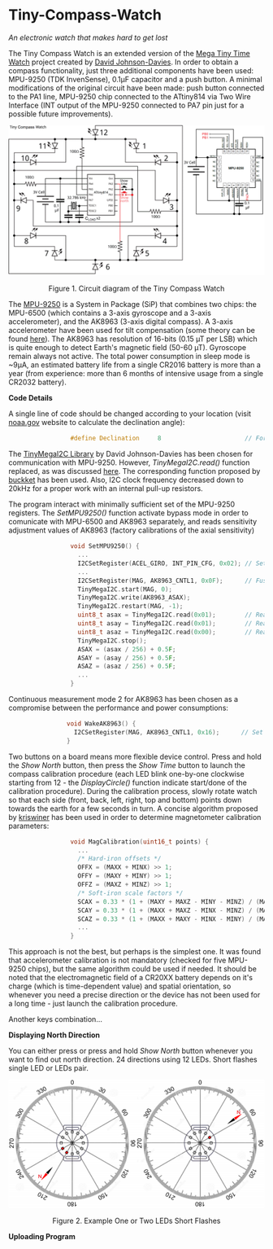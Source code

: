 # Tiny-Compass-Watch
*An electronic watch that makes hard to get lost*

The Tiny Compass Watch is an extended version of the [Mega Tiny Time Watch](https://github.com/technoblogy/mega-tiny-time-watch/) project created by [David Johnson-Davies](https://github.com/technoblogy). In order to obtain a compass functionality, just three additional components have been used: MPU-9250 (TDK InvenSense), 0.1µF capacitor and a push button. A minimal modifications of the original circuit have been made: push button connected to the PA1 line, MPU-9250 chip connected to the ATtiny814 via Two Wire Interface (INT output of the MPU-9250 connected to PA7 pin just for a possible future improvements).

![Circuit of the Tiny Compass Watch](figures/circuit.png)
<p align="center">Figure 1. Circuit diagram of the Tiny Compass Watch

  The [MPU-9250](https://invensense.tdk.com/products/motion-tracking/9-axis/mpu-9250/) is a System in Package (SiP) that combines two chips: the MPU-6500 (which contains a 3-axis gyroscope and a 3-axis accelerometer), and the AK8963 (3-axis digital compass). A 3-axis accelerometer have been used for tilt compensation (some theory can be found [here](https://ieeexplore.ieee.org/abstract/document/838300)). The AK8963 has resolution of 16-bits (0.15 µT per LSB) which is quite enough to detect Earth's magnetic field (50-60 µT). Gyroscope remain always not active. The total power consumption in sleep mode is ~9µA, an estimated battery life from a single CR2016 battery is more than a year (from experience: more than 6 months of intensive usage from a single CR2032 battery).
  
  **Code Details**
  
  A single line of code should be changed according to your location (visit [noaa.gov](https://www.ngdc.noaa.gov/geomag/calculators/magcalc.shtml#declination) website to calculate the declination angle):
  ```C++
                   #define Declination     8                       // For Kyiv, Ukraine ~ +8 deg (2022 year)
```
  The [TinyMegaI2C Library](https://github.com/technoblogy/tiny-mega-i2c) by David Johnson-Davies has been chosen for communication with MPU-9250. However, *TinyMegaI2C.read()* function replaced, as was discussed [here](https://github.com/technoblogy/tiny-mega-i2c/issues/3). The corresponding function proposed by [buckket](https://gist.github.com/buckket/09619e6cdc5dee056d41bfb57065db81) has been used. Also, I2C clock frequency decreased down to 20kHz for a proper work with an internal pull-up resistors.
  
  The program interact with minimally sufficient set of the MPU-9250 registers. The *SetMPU9250()* function activate bypass mode in order to comunicate with MPU-6500 and AK8963 separately, and reads sensitivity adjustment values of AK8963 (factory calibrations of the axial sensitivity)
  ```C++
                   void SetMPU9250() {
                     ...
                     I2CSetRegister(ACEL_GIRO, INT_PIN_CFG, 0x02); // Set bypass enable bit
                     ...
                     I2CSetRegister(MAG, AK8963_CNTL1, 0x0F);      // Fuse ROM access mode
                     TinyMegaI2C.start(MAG, 0);
                     TinyMegaI2C.write(AK8963_ASAX);
                     TinyMegaI2C.restart(MAG, -1);
                     uint8_t asax = TinyMegaI2C.read(0x01);        // Read x-axis sensitivity adjustment value
                     uint8_t asay = TinyMegaI2C.read(0x01);        // Read y-axis sensitivity adjustment value
                     uint8_t asaz = TinyMegaI2C.read(0x00);        // Read z-axis sensitivity adjustment value
                     TinyMegaI2C.stop();
                     ASAX = (asax / 256) + 0.5F;
                     ASAY = (asay / 256) + 0.5F;
                     ASAZ = (asaz / 256) + 0.5F;
                     ...
                   }
```
  Continuous measurement mode 2 for AK8963 has been chosen as a compromise between the performance and power consumptions:
   ```C++
                   void WakeAK8963() {
                     I2CSetRegister(MAG, AK8963_CNTL1, 0x16);      // Set 16-bit output, Continuous measurement mode 2 (100Hz rate)
                   }
```
  
  Two buttons on a board means more flexible device control. Press and hold the *Show North* button, then press the *Show Time* button to launch the compass calibration procedure (each LED blink one-by-one clockwise starting from 12 - the *DisplayCircle()* function indicate start/done of the calibration procedure). During the calibration process, slowly rotate watch so that each side (front, back, left, right, top and bottom) points down towards the earth for a few seconds in turn. A concise algorithm proposed by [kriswiner](https://github.com/kriswiner/MPU6050/wiki/Simple-and-Effective-Magnetometer-Calibration) has been used in order to determine magnetometer calibration parameters:
  ```C++
                   void MagCalibration(uint16_t points) {
                     ...
                     /* Hard-iron offsets */
                     OFFX = (MAXX + MINX) >> 1;                           
                     OFFY = (MAXY + MINY) >> 1;
                     OFFZ = (MAXZ + MINZ) >> 1;
                     /* Soft-iron scale factors */
                     SCAX = 0.33 * (1 + (MAXY + MAXZ - MINY - MINZ) / (MAXX - MINX));
                     SCAY = 0.33 * (1 + (MAXX + MAXZ - MINX - MINZ) / (MAXY - MINY));
                     SCAZ = 0.33 * (1 + (MAXX + MAXY - MINX - MINY) / (MAXZ - MINZ));
                     ...
                   }
```
  
  This approach is not the best, but perhaps is the simplest one. It was found that accelerometer calibration is not mandatory (checked for five MPU-9250 chips), but the same algorithm could be used if needed. It should be noted that the electromagnetic field of a CR20XX battery depends on it's charge (which is time-dependent value) and spatial orientation, so whenever you need a precise direction or the device has not been used for a long time - just launch the calibration procedure.
  
  Another keys combination...

  **Displaying North Direction**
  
  You can either press or press and hold *Show North* button whenever you want to find out north direction. 24 directions using 12 LEDs. Short flashes single LED or LEDs pair.
  
![Circuit of the Tiny Compass Watch](figures/north_show_example.png)
<p align="center">Figure 2. Example One or Two LEDs Short Flashes
  
  **Uploading Program**
